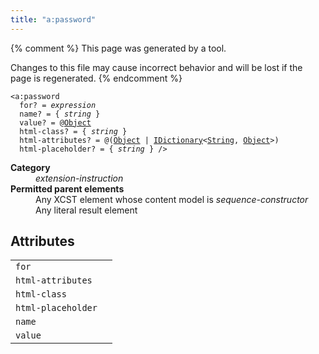 ```yaml
---
title: "a:password"
---
```


{% comment %}
This page was generated by a tool.

Changes to this file may cause incorrect behavior and will be lost if
the page is regenerated.
{% endcomment %}

<div class="ref-element-syntax language-xml highlighter-rouge"><pre class="highlight"><code><span class="nt">&lt;a:password</span>
  <span>for</span>? = <i title="Expression.">expression</i>
  <span>name</span>? = { <i>string</i> }
  <span>value</span>? = @<a href="https://msdn.microsoft.com/en-us/library/system.object" title="System.Object">Object</a>
  <span>html-class</span>? = { <i>string</i> }
  <span>html-attributes</span>? = @(<a href="https://msdn.microsoft.com/en-us/library/system.object" title="System.Object">Object</a> | <a href="https://msdn.microsoft.com/en-us/library/s4ys34ea" title="System.Collections.Generic.IDictionary">IDictionary</a>&lt;<a href="https://msdn.microsoft.com/en-us/library/system.string" title="System.String">String</a>, <a href="https://msdn.microsoft.com/en-us/library/system.object" title="System.Object">Object</a>&gt;)
  <span>html-placeholder</span>? = { <i>string</i> } /&gt;</code></pre></div>
<dl>
   <dt><b>Category</b></dt>
   <dd><i>extension-instruction</i></dd>
   <dt><b>Permitted parent elements</b></dt>
   <dd>Any XCST element whose content model is <i>sequence-constructor</i></dd>
   <dd>Any literal result element</dd>
</dl>
<h2>Attributes</h2>
<div class="table-responsive">
   <table class="ref-attribs">
      <tr>
         <td><code>for</code></td>
         <td></td>
      </tr>
      <tr>
         <td><code>html-attributes</code></td>
         <td></td>
      </tr>
      <tr>
         <td><code>html-class</code></td>
         <td></td>
      </tr>
      <tr>
         <td><code>html-placeholder</code></td>
         <td></td>
      </tr>
      <tr>
         <td><code>name</code></td>
         <td></td>
      </tr>
      <tr>
         <td><code>value</code></td>
         <td></td>
      </tr>
   </table>
</div>